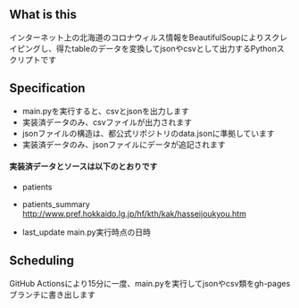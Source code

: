## What is this
インターネット上の北海道のコロナウィルス情報をBeautifulSoupによりスクレイピングし、得たtableのデータを変換してjsonやcsvとして出力するPythonスクリプトです

## Specification
- main.pyを実行すると、csvとjsonを出力します
- 実装済データのみ、csvファイルが出力されます
- jsonファイルの構造は、都公式リポジトリのdata.jsonに準拠しています
- 実装済データのみ、jsonファイルにデータが追記されます

#### 実装済データとソースは以下のとおりです
- patients
- patients_summary
http://www.pref.hokkaido.lg.jp/hf/kth/kak/hasseijoukyou.htm

- last_update
main.py実行時点の日時

## Scheduling
GitHub Actionsにより15分に一度、main.pyを実行してjsonやcsv類をgh-pagesブランチに書き出します